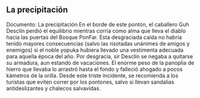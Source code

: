## La precipitación
Documento: La precipitación
En el borde de este pontón, el caballero Guh Desclín perdió el equilibrio mientras corría como alma que lleva el diablo hacia las puertas del Bosque PonFar. Esta desgraciada caída no habría tenido mayores consecuencias (salvo las risotadas unánimes de amigos y enemigos) si el noble yopuka hubiera llevado una vestimenta adecuada para aquella época del año. Por desgracia, sir Desclín se negaba a quitarse su armadura, aun estando de vacaciones. El enorme peso de la panoplia de hierro que llevaba lo arrastró hasta el fondo y falleció ahogado a pocos kámetros de la orilla.
Desde este triste incidente, se recomienda a los turistas que eviten correr por los pontones, salvo si llevan sandalias antideslizantes y chalecos salvavidas.

